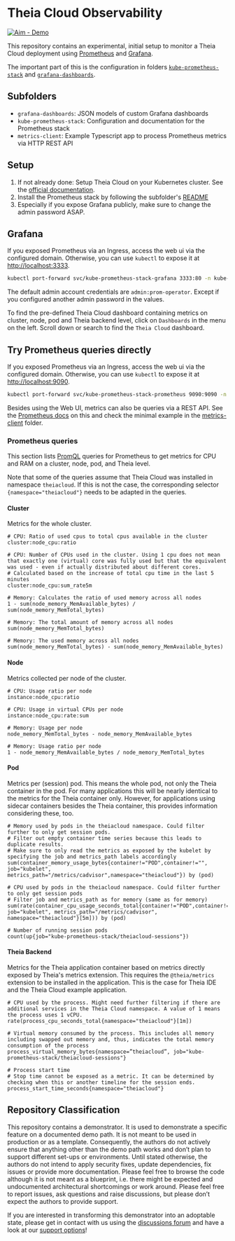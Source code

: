 # Theia Cloud Observability

[![Aim - Demo](https://img.shields.io/badge/Aim-Demo-cfc53c)](https://github.com/eclipsesource/.github/blob/main/repository-classification.md)

This repository contains an experimental, initial setup to monitor a Theia Cloud deployment using [Prometheus](https://prometheus.io/) and [Grafana](https://grafana.com/grafana/).

The important part of this is the configuration in folders [`kube-prometheus-stack`](./kube-prometheus-stack/) and [`grafana-dashboards`](./grafana-dashboards).


## Subfolders

- `grafana-dashboards`: JSON models of custom Grafana dashboards
- `kube-prometheus-stack`: Configuration and documentation for the Prometheus stack
- `metrics-client`: Example Typescript app to process Prometheus metrics via HTTP REST API

## Setup

1. If not already done: Setup Theia Cloud  on your Kubernetes cluster. See the [official documentation](https://theia-cloud.io/documentation/setuptheiacloud/).
2. Install the Prometheus stack by following the subfolder's [README](./kube-prometheus-stack/README.md)
3. Especially if you expose Grafana publicly, make sure to change the admin password ASAP.

## Grafana

If you exposed Prometheus via an Ingress, access the web ui via the configured domain.
Otherwise, you can use `kubectl` to expose it at <http://localhost:3333>.

```sh
kubectl port-forward svc/kube-prometheus-stack-grafana 3333:80 -n kube-prometheus-stack
```

The default admin account credentials are `admin:prom-operator`.
Except if you configured another admin password in the values.

To find the pre-defined Theia Cloud dashboard containing metrics on cluster, node, pod and Theia backend level, click on `Dashboards` in the menu on the left.
Scroll down or search to find the `Theia Cloud` dashboard.

## Try Prometheus queries directly

If you exposed Prometheus via an Ingress, access the web ui via the configured domain.
Otherwise, you can use `kubectl` to expose it at <http://localhost:9090>.

```sh
kubectl port-forward svc/kube-prometheus-stack-prometheus 9090:9090 -n kube-prometheus-stack
```

Besides using the Web UI, metrics can also be queries via a REST API.
See the [Prometheus docs](https://prometheus.io/docs/prometheus/latest/querying/api/) on this and check the minimal example in the [metrics-client](./metrics-client/) folder.

### Prometheus queries

This section lists [PromQL](https://prometheus.io/docs/prometheus/latest/querying/basics/) queries for Prometheus to get metrics for CPU and RAM on a cluster, node, pod, and Theia level.

Note that some of the queries assume that Theia Cloud was installed in namespace `theiacloud`.
If this is not the case, the corresponding selector `{namespace="theiacloud"}` needs to be adapted in the queries.

#### Cluster

Metrics for the whole cluster.

```
# CPU: Ratio of used cpus to total cpus available in the cluster
cluster:node_cpu:ratio

# CPU: Number of CPUs used in the cluster. Using 1 cpu does not mean that exactly one (virtual) core was fully used but that the equivalent was used - even if actually distributed about different cores.
# Calculated based on the increase of total cpu time in the last 5 minutes
cluster:node_cpu:sum_rate5m

# Memory: Calculates the ratio of used memory across all nodes
1 - sum(node_memory_MemAvailable_bytes) / sum(node_memory_MemTotal_bytes)

# Memory: The total amount of memory across all nodes
sum(node_memory_MemTotal_bytes)

# Memory: The used memory across all nodes
sum(node_memory_MemTotal_bytes) - sum(node_memory_MemAvailable_bytes)
```

#### Node

Metrics collected per node of the cluster.

```
# CPU: Usage ratio per node
instance:node_cpu:ratio

# CPU: Usage in virtual CPUs per node
instance:node_cpu:rate:sum

# Memory: Usage per node
node_memory_MemTotal_bytes - node_memory_MemAvailable_bytes

# Memory: Usage ratio per node
1 - node_memory_MemAvailable_bytes / node_memory_MemTotal_bytes
```

#### Pod

Metrics per (session) pod. This means the whole pod, not only the Theia container in the pod. For many applications this will be nearly identical to the metrics for the Theia container only.
However, for applications using sidecar containers besides the Theia container, this provides information considering these, too.

```
# Memory used by pods in the theiacloud namespace. Could filter further to only get session pods.
# Filter out empty container time series because this leads to duplicate results.
# Make sure to only read the metrics as exposed by the kubelet by specifying the job and metrics_path labels accordingly
sum(container_memory_usage_bytes{container!="POD",container!="", job="kubelet", metrics_path="/metrics/cadvisor",namespace="theiacloud"}) by (pod)

# CPU used by pods in the theiacloud namespace. Could filter further to only get session pods
# Filter job and metrics_path as for memory (same as for memory)
sum(rate(container_cpu_usage_seconds_total{container!="POD",container!="", job="kubelet", metrics_path="/metrics/cadvisor", namespace="theiacloud"}[5m])) by (pod)

# Number of running session pods
count(up{job="kube-prometheus-stack/theiacloud-sessions"})
```

#### Theia Backend

Metrics for the Theia application container based on metrics directly exposed by Theia's metrics extension.
This requires the `@theia/metrics` extension to be installed in the application.
This is the case for Theia IDE and the Theia Cloud example application.

```
# CPU used by the process. Might need further filtering if there are additional services in the Theia Cloud namespace. A value of 1 means the process uses 1 vCPU.
rate(process_cpu_seconds_total{namespace="theiacloud"}[1m])

# Virtual memory consumed by the process. This includes all memory including swapped out memory and, thus, indicates the total memory consumption of the process
process_virtual_memory_bytes{namespace=”theiacloud”, job="kube-prometheus-stack/theiacloud-sessions"}

# Process start time
# Stop time cannot be exposed as a metric. It can be determined by checking when this or another timeline for the session ends.
process_start_time_seconds{namespace="theiacloud"}
```

## Repository Classification

This repository contains a demonstrator. It is used to demonstrate a specific feature on a documented demo path. It is not meant to be used in production or as a template. Consequently, the authors do not actively ensure that anything other than the demo path works and don’t plan to support different set-ups or environments. Until stated otherwise, the authors do not intend to apply security fixes, update dependencies, fix issues or provide more documentation. Please feel free to browse the code although it is not meant as a blueprint, i.e. there might be expected and undocumented architectural shortcomings or work around.
Please feel free to report issues, ask questions and raise discussions, but please don’t expect the authors to provide support.

If you are interested in transforming this demonstrator into an adoptable state, please get in contact with us using the [discussions forum](https://github.com/eclipsesource/theia-cloud-observability/discussions) and have a look at our [support options](https://eclipsesource.com/services)!
